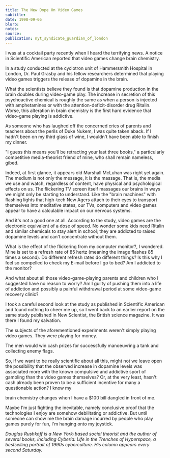 ```yaml
---
title: The New Dope On Video Games
subtitle:
date: 1998-09-05
blurb:
notes:
source:
publication: nyt_syndicate_guardian_of_london
---
```


I was at a cocktail party recently when I heard the terrifying news. A notice in Scientific American reported that video games change brain chemistry.

In a study conducted at the cyclotron unit of Hammersmith Hospital in London, Dr. Paul Grasby and his fellow researchers determined that playing video games triggers the release of dopamine in the brain.

What the scientists believe they found is that dopamine production in the brain doubles during video-game play. The increase in secretion of this psychoactive chemical is roughly the same as when a person is injected with amphetamines or with the attention-deficit-disorder drug Ritalin. Worse, this alteration in brain chemistry is the first hard evidence that video-game playing is addictive.

As someone who has laughed off the concerned cries of parents and teachers about the perils of Duke Nukem, I was quite taken aback. If I hadn't been on my third glass of wine, I wouldn't have been able to finish my dinner.

"I guess this means you'll be retracting your last three books," a particularly competitive media-theorist friend of mine, who shall remain nameless, gibed.

Indeed, at first glance, it appears old Marshall McLuhan was right yet again. The medium is not only the message, it is the massage. That is, the media we use and watch, regardless of content, have physical and psychological effects on us. The flickering TV screen itself massages our brains in ways we might only be starting to understand. Like the "brain machines" with flashing lights that high-tech New Agers attach to their eyes to transport themselves into meditative states, our TVs, computers and video games appear to have a calculable impact on our nervous systems.

And it's not a good one at all. According to the study, video games are the electronic equivalent of a dose of speed. No wonder some kids need Ritalin and similar chemicals to stay alert in school; they are addicted to raised dopamine levels and can't concentrate without them.

What is the effect of the flickering from my computer monitor?, I wondered. Mine is set to a refresh rate of 85 hertz (meaning the image flashes 85 times a second). Do different refresh rates do different things? Is this why I feel so compelled to check my E-mail before I go to bed? Am I addicted to the monitor?

And what about all those video-game-playing parents and children who I suggested have no reason to worry? Am I guilty of pushing them into a life of addiction and possibly a painful withdrawal period at some video-game recovery clinic?

I took a careful second look at the study as published in Scientific American and found nothing to cheer me up, so I went back to an earlier report on the same study published in New Scientist, the British science magazine. It was there I found my salvation.

The subjects of the aforementioned experiments weren't simply playing video games. They were playing for money.

The men would win cash prizes for successfully manoeuvring a tank and collecting enemy flags.

So, if we want to be really scientific about all this, might not we leave open the possibility that the observed increase in dopamine levels was associated more with the known compulsive and addictive sport of gambling than the video games themselves? Or, at the very least, hasn't cash already been proven to be a sufficient incentive for many a questionable action? I know my

brain chemistry changes when I have a $100 bill dangled in front of me.

Maybe I'm just fighting the inevitable, namely conclusive proof that the technologies I enjoy are somehow debilitating or addictive. But until someone can show me the brain damage incurred by people who play games purely for fun, I'm hanging onto my joystick.

_Douglas Rushkoff is a New York-based social theorist and the author of several books, including Cyberia: Life in the Trenches of Hyperspace, a bestselling portrait of 1990s cyberculture. His column appears every second Saturday._
